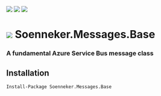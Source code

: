 [![](https://img.shields.io/nuget/v/Soenneker.Messages.Base.svg?style=for-the-badge)](https://www.nuget.org/packages/Soenneker.Messages.Base/)
[![](https://img.shields.io/github/actions/workflow/status/soenneker/soenneker.messages.base/publish-package.yml?style=for-the-badge)](https://github.com/soenneker/soenneker.messages.base/actions/workflows/publish-package.yml)
[![](https://img.shields.io/nuget/dt/Soenneker.Messages.Base.svg?style=for-the-badge)](https://www.nuget.org/packages/Soenneker.Messages.Base/)

# ![](https://user-images.githubusercontent.com/4441470/224455560-91ed3ee7-f510-4041-a8d2-3fc093025112.png) Soenneker.Messages.Base
### A fundamental Azure Service Bus message class

## Installation

```
Install-Package Soenneker.Messages.Base
```
